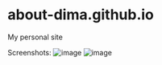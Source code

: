 # about-dima.github.io
My personal site

Screenshots:
![image](https://github.com/user-attachments/assets/16f8dc1d-3307-4efd-af29-4f0051797923) ![image](https://github.com/user-attachments/assets/e321adba-02af-41dd-8f63-d7ecfc80368a)

